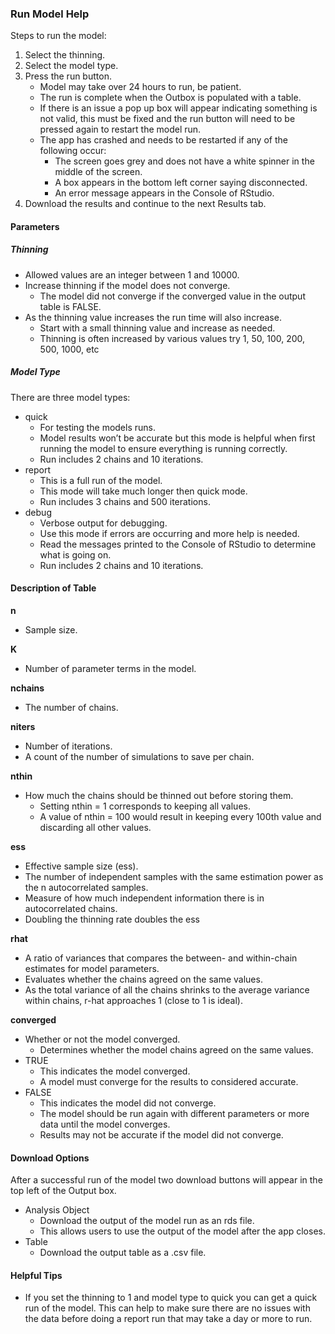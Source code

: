 <!---
Copyright 2023 Province of Alberta

Licensed under the Apache License, Version 2.0 (the "License");
you may not use this file except in compliance with the License.
You may obtain a copy of the License at

http://www.apache.org/licenses/LICENSE-2.0

Unless required by applicable law or agreed to in writing, software
distributed under the License is distributed on an "AS IS" BASIS,
WITHOUT WARRANTIES OR CONDITIONS OF ANY KIND, either express or implied.
See the License for the specific language governing permissions and
limitations under the License.
-->

### Run Model Help

Steps to run the model: 

1. Select the thinning.
2. Select the model type.
3. Press the run button.
   - Model may take over 24 hours to run, be patient. 
   - The run is complete when the Outbox is populated with a table.
   - If there is an issue a pop up box will appear indicating something is not valid, this must be fixed and the run button will need to be pressed again to restart the model run.
   - The app has crashed and needs to be restarted if any of the following occur:
      - The screen goes grey and does not have a white spinner in the middle of the screen. 
      - A box appears in the bottom left corner saying disconnected.
      - An error message appears in the Console of RStudio.
4. Download the results and continue to the next Results tab.

#### Parameters

##### Thinning

- Allowed values are an integer between 1 and 10000.
- Increase thinning if the model does not converge.
  - The model did not converge if the converged value in the output table is FALSE. 
- As the thinning value increases the run time will also increase. 
  - Start with a small thinning value and increase as needed. 
  - Thinning is often increased by various values try 1, 50, 100, 200, 500, 1000, etc

##### Model Type 

There are three model types:

- quick
  - For testing the models runs.
  - Model results won’t be accurate but this mode is helpful when first running the model to ensure everything is running correctly.
  - Run includes 2 chains and 10 iterations. 
- report 
  - This is a full run of the model. 
  - This mode will take much longer then quick mode. 
  - Run includes 3 chains and 500 iterations.
- debug
  - Verbose output for debugging.
  - Use this mode if errors are occurring and more help is needed.
  - Read the messages printed to the Console of RStudio to determine what is going on. 
  - Run includes 2 chains and 10 iterations. 

#### Description of Table

**n**

- Sample size.

**K**

- Number of parameter terms in the model.

**nchains**

- The number of chains.

**niters**

- Number of iterations. 
- A count of the number of simulations to save per chain.

**nthin**

- How much the chains should be thinned out before storing them.
  - Setting nthin = 1 corresponds to keeping all values.
  - A value of nthin = 100 would result in keeping every 100th value and discarding all other values.

**ess**

- Effective sample size (ess).
- The number of independent samples with the same estimation power as the n autocorrelated samples.
- Measure of how much independent information there is in autocorrelated chains.
- Doubling the thinning rate doubles the ess

**rhat**

- A ratio of variances that compares the between- and within-chain estimates for model parameters.
- Evaluates whether the chains agreed on the same values.
- As the total variance of all the chains shrinks to the average variance within chains, r-hat approaches 1 (close to 1 is ideal).

**converged**

- Whether or not the model converged. 
  - Determines whether the model chains agreed on the same values.
- TRUE
  - This indicates the model converged.
  - A model must converge for the results to considered accurate. 
- FALSE
  - This indicates the model did not converge.
  - The model should be run again with different parameters or more data until the model converges.
  - Results may not be accurate if the model did not converge.

#### Download Options

After a successful run of the model two download buttons will appear in the top left of the Output box.

- Analysis Object
  - Download the output of the model run as an rds file.
  - This allows users to use the output of the model after the app closes.
- Table
  - Download the output table as a .csv file.  

#### Helpful Tips

- If you set the thinning to 1 and model type to quick you can get a quick run of the model. This can help to make sure there are no issues with the data before doing a report run that may take a day or more to run. 
